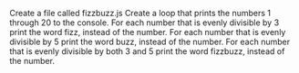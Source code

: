 Create a file called fizzbuzz.js
Create a loop that prints the numbers 1 through 20 to the console.
For each number that is evenly divisible by 3 print the word fizz, instead of the number.
For each number that is evenly divisible by 5 print the word buzz, instead of the number.
For each number that is evenly divisible by both 3 and 5 print the word fizzbuzz, instead of the number.